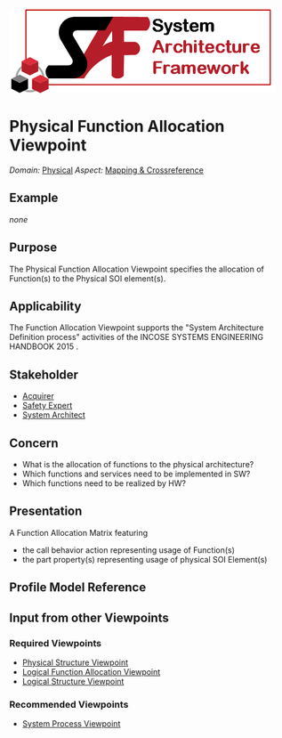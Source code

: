 ![System Architecture Framework](../diagrams/Logo_SAF.png)
# Physical Function Allocation Viewpoint
*Domain:* [Physical](../domains.md#Domain-Physical) *Aspect:* [Mapping & Crossreference](../aspects.md#Aspect-Mapping-&-Crossreference)
## Example
*none*
## Purpose
The Physical Function Allocation Viewpoint specifies the allocation of Function(s) to the Physical SOI element(s).
## Applicability
The Function Allocation Viewpoint supports the "System Architecture Definition process" activities of the INCOSE SYSTEMS ENGINEERING HANDBOOK 2015  .
## Stakeholder
* [Acquirer](../stakeholders.md#Acquirer)
* [Safety Expert](../stakeholders.md#Safety-Expert)
* [System Architect](../stakeholders.md#System-Architect)
## Concern
* What is the allocation of functions to the physical architecture?
* Which functions and services need to be implemented in SW?
* Which functions need to be realized by HW?
## Presentation
A  Function  Allocation Matrix featuring
* the call behavior action representing usage of Function(s)
* the part property(s) representing usage of physical SOI Element(s)

## Profile Model Reference
## Input from other Viewpoints
### Required Viewpoints
* [Physical Structure Viewpoint](Physical-Structure-Viewpoint.md)
* [Logical Function Allocation Viewpoint](Logical-Function-Allocation-Viewpoint.md)
* [Logical Structure Viewpoint](Logical-Structure-Viewpoint.md)
### Recommended Viewpoints
* [System Process Viewpoint](System-Process-Viewpoint.md)

